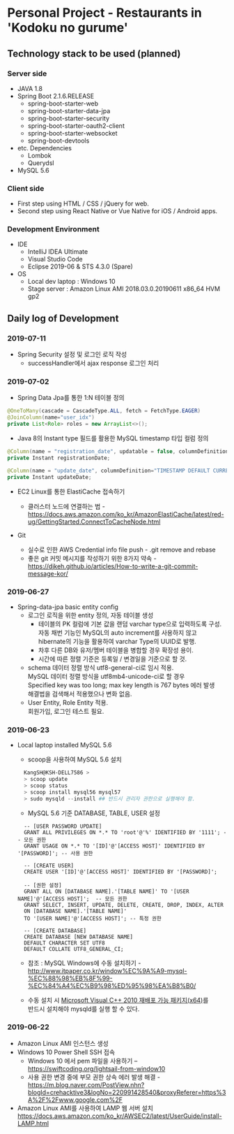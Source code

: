 # Personal Project - Restaurants in 'Kodoku no gurume'

## Technology stack to be used (planned)

### Server side

* JAVA 1.8
* Spring Boot 2.1.6.RELEASE
  * spring-boot-starter-web
  * spring-boot-starter-data-jpa
  * spring-boot-starter-security
  * spring-boot-starter-oauth2-client
  * spring-boot-starter-websocket
  * spring-boot-devtools
* etc. Dependencies
  * Lombok
  * Querydsl
* MySQL 5.6

### Client side

* First step using HTML / CSS / jQuery for web.
* Second step using React Native or Vue Native for iOS / Android apps. 

### Development Environment

* IDE
  * IntelliJ IDEA Ultimate
  * Visual Studio Code
  * Eclipse 2019-06 & STS 4.3.0 (Spare)
* OS
  * Local dev laptop : Windows 10 
  * Stage server : Amazon Linux AMI 2018.03.0.20190611 x86_64 HVM gp2

## Daily log of Development

### 2019-07-11

* Spring Security 설정 및 로그인 로직 작성  
  * successHandler에서 ajax response 로그인 처리

### 2019-07-02

* Spring Data Jpa를 통한 1:N 테이블 정의

``` java
@OneToMany(cascade = CascadeType.ALL, fetch = FetchType.EAGER)
@JoinColumn(name="user_idx")
private List<Role> roles = new ArrayList<>();
```

* Java 8의 Instant type 필드를 활용한 MySQL timestamp 타입 컬럼 정의

``` java
@Column(name = "registration_date", updatable = false, columnDefinition = "TIMESTAMP DEFAULT CURRENT_TIMESTAMP")
private Instant registrationDate;

@Column(name = "update_date", columnDefinition="TIMESTAMP DEFAULT CURRENT_TIMESTAMP ON UPDATE CURRENT_TIMESTAMP")
private Instant updateDate;
```

* EC2 Linux를 통한 ElastiCache 접속하기
  * 클러스터 노드에 연결하는 법 -  
  https://docs.aws.amazon.com/ko_kr/AmazonElastiCache/latest/red-ug/GettingStarted.ConnectToCacheNode.html

* Git
  * 실수로 인한 AWS Credential info file push - .git remove and rebase
  * 좋은 git 커밋 메시지를 작성하기 위한 8가지 약속 -  
     https://djkeh.github.io/articles/How-to-write-a-git-commit-message-kor/

### 2019-06-27

* Spring-data-jpa basic entity config
  * 로그인 로직을 위한 entity 정의, 자동 테이블 생성
    * 테이블의 PK 컬럼에 기본 값을 랜덤 varchar type으로 입력하도록 구성.  
      자동 채번 기능인 MySQL의 auto increment를 사용하지 않고  
      hibernate의 기능을 활용하여 varchar Type의 UUID로 발행.  
    * 차후 다른 DB와 유저/멤버 테이블을 병합할 경우 확장성 용이.  
    * 시간에 따른 정렬 기준은 등록일 / 변경일을 기준으로 할 것.
  * schema 데이터 정렬 방식 utf8-general-ci로 임시 적용.  
    MySQL 데이터 정렬 방식을 utf8mb4-unicode-ci로 할 경우  
    Specified key was too long; max key length is 767 bytes 에러 발생  
    해결법을 검색해서 적용했으나 변화 없음.
  * User Entity, Role Entity 적용.  
    회원가입, 로그인 테스트 필요.

### 2019-06-23

* Local laptop installed MySQL 5.6
  * scoop을 사용하여 MySQL 5.6 설치  
  
  ``` powershell
    KangSH@KSH-DELL7586 >
    > scoop update
    > scoop status
    > scoop install mysql56 mysql57
    > sudo mysqld --install ## 반드시 관리자 권한으로 실행해야 함.
  ```
  
  * MySQL 5.6 기준 DATABASE, TABLE, USER 설정  
  
  ``` mysql
    -- [USER PASSWORD UPDATE]    
    GRANT ALL PRIVILEGES ON *.* TO 'root'@'%' IDENTIFIED BY '1111'; -- 모든 권한
    GRANT USAGE ON *.* TO '[ID]'@'[ACCESS HOST]' IDENTIFIED BY '[PASSWORD]'; -- 사용 권한

    -- [CREATE USER]
    CREATE USER '[ID]'@'[ACCESS HOST]' IDENTIFIED BY '[PASSWORD]';

    -- [권한 설정]
    GRANT ALL ON [DATABASE NAME].'[TABLE NAME]' TO '[USER NAME]'@'[ACCESS HOST]';  -- 모든 권한
    GRANT SELECT, INSERT, UPDATE, DELETE, CREATE, DROP, INDEX, ALTER 
    ON [DATABASE NAME].'[TABLE NAME]' 
    TO '[USER NAME]'@'[ACCESS HOST]'; -- 특정 권한

    -- [CREATE DATABASE]
    CREATE DATABASE [NEW DATABASE NAME]
    DEFAULT CHARACTER SET UTF8
    DEFAULT COLLATE UTF8_GENERAL_CI;
  ```

  * 참조 : MySQL Windows에 수동 설치하기 -  
    http://www.itpaper.co.kr/window%EC%9A%A9-mysql-%EC%88%98%EB%8F%99-%EC%84%A4%EC%B9%98%ED%95%98%EA%B8%B0/  

  * 수동 설치 시 [Microsoft Visual C++ 2010 재배포 가능 패키지(x64)](https://www.microsoft.com/ko-kr/download/details.aspx?id=14632)를  
    반드시 설치해야 mysqld를 실행 할 수 있다.  

### 2019-06-22

* Amazon Linux AMI 인스턴스 생성  
* Windows 10 Power Shell SSH 접속  
  * Windows 10 에서 pem 파일을 사용하기 – https://swiftcoding.org/lightsail-from-window10
  * 사용 권한 변경 중에 부모 권한 상속 에러 발생 해결 -  
    https://m.blog.naver.com/PostView.nhn?blogId=crehacktive3&logNo=220991428540&proxyReferer=https%3A%2F%2Fwww.google.com%2F 
* Amazon Linux AMI를 사용하여 LAMP 웹 서버 설치
https://docs.aws.amazon.com/ko_kr/AWSEC2/latest/UserGuide/install-LAMP.html